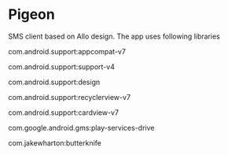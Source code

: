# Pigeon
SMS client based on Allo design. The app uses following libraries

com.android.support:appcompat-v7

com.android.support:support-v4

com.android.support:design

com.android.support:recyclerview-v7

com.android.support:cardview-v7

com.google.android.gms:play-services-drive

com.jakewharton:butterknife
